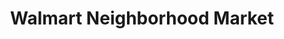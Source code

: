 ---
title: "Walmart Neighborhood Market"
url: /lancaster/walmart-neighborhood-market/
shop: Supermarkt
---